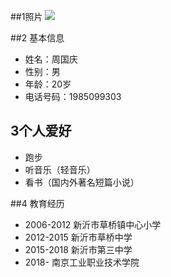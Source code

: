 ##1照片
![](https://upload-images.jianshu.io/upload_images/14956555-ed9f847b506c5f3a.png?imageMogr2/auto-orient/strip%7CimageView2/2/w/1240)

##2 基本信息
- 姓名：周国庆
- 性别：男
- 年龄：20岁
- 电话号码：1985099303

## 3个人爱好
- 跑步
- 听音乐（轻音乐）
- 看书（国内外著名短篇小说）

##4 教育经历
- 2006-2012 新沂市草桥镇中心小学
- 2012-2015 新沂市草桥中学
- 2015-2018 新沂市第三中学
- 2018-         南京工业职业技术学院

